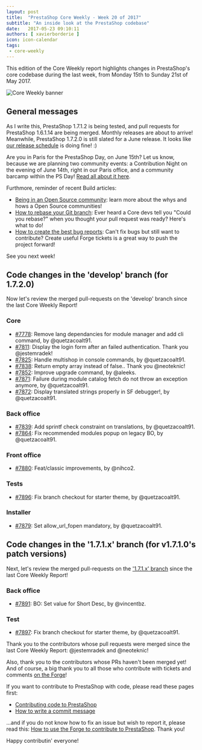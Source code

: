 ```yaml
---
layout: post
title:  "PrestaShop Core Weekly - Week 20 of 2017"
subtitle: "An inside look at the PrestaShop codebase"
date:   2017-05-23 09:10:11
authors: [ xavierborderie ]
icon: icon-calendar
tags:
 - core-weekly
---
```


This edition of the Core Weekly report highlights changes in PrestaShop's core codebase during the last week, from Monday 15th to Sunday 21st of May 2017.

![Core Weekly banner](/assets/images/2017/04/core_weekly_banner.jpg)


## General messages

As I write this, PrestaShop 1.7.1.2 is being tested, and pull requests for PrestaShop 1.6.1.14 are being merged. Monthly releases are about to arrive!<br/>
Meanwhile, PrestaShop 1.7.2.0 is still slated for a June release. It looks like [our release schedule](http://build.prestashop.com/howtos/misc/2017-release-schedule/) is doing fine! :)

Are you in Paris for the PrestaShop Day, on June 15th? Let us know, because we are planning two community events: a Contribution Night on the evening of June 14th, right in our Paris office, and a community barcamp within the PS Day! [Read all about it here](http://build.prestashop.com/news/contributor-night-barcamp-prestashop-day-paris-2017/).

Furthmore, reminder of recent Build articles:

* [Being in an Open Source community](http://build.prestashop.com/news/being-in-an-open-source-community/): learn more about the whys and hows a Open Source communities!
* [How to rebase your Git branch](http://build.prestashop.com/news/rebasing-your-git-branch/): Ever heard a Core devs tell you "Could you rebase?" when you thought your pull request was ready? Here's what to do!
* [How to create the best bug reports](http://build.prestashop.com/news/how-to-create-bug-report/): Can't fix bugs but still want to contribute? Create useful Forge tickets is a great way to push the project forward!

See you next week!


## Code changes in the 'develop' branch (for 1.7.2.0)

Now let's review the merged pull-requests on the 'develop' branch since the last Core Weekly Report!

### Core

* [#7778](https://github.com/PrestaShop/PrestaShop/pull/7778): Remove lang dependancies for module manager and add cli command, by @quetzacoalt91.
* [#7811](https://github.com/PrestaShop/PrestaShop/pull/7811): Display the login form after an failed authentication. Thank you @jestemradek!
* [#7825](https://github.com/PrestaShop/PrestaShop/pull/7825): Handle multishop in console commands, by @quetzacoalt91.
* [#7838](https://github.com/PrestaShop/PrestaShop/pull/7838): Return empty array instead of false.. Thank you @neoteknic!
* [#7852](https://github.com/PrestaShop/PrestaShop/pull/7852): Improve upgrade command, by @aleeks.
* [#7871](https://github.com/PrestaShop/PrestaShop/pull/7871): Failure during module catalog fetch do not throw an exception anymore, by @quetzacoalt91.
* [#7872](https://github.com/PrestaShop/PrestaShop/pull/7872): Display translated strings properly in SF debugger!, by @quetzacoalt91.


### Back office

* [#7839](https://github.com/PrestaShop/PrestaShop/pull/7839): Add sprintf check constraint on translations, by @quetzacoalt91.
* [#7864](https://github.com/PrestaShop/PrestaShop/pull/7864): Fix recommended modules popup on legacy BO, by @quetzacoalt91.


### Front office

* [#7880](https://github.com/PrestaShop/PrestaShop/pull/7880): Feat/classic improvements, by @nihco2.


### Tests

* [#7896](https://github.com/PrestaShop/PrestaShop/pull/7896): Fix branch checkout for starter theme, by @quetzacoalt91.


### Installer

* [#7879](https://github.com/PrestaShop/PrestaShop/pull/7879): Set allow_url_fopen mandatory, by @quetzacoalt91.



## Code changes in the '1.7.1.x' branch (for v1.7.1.0's patch versions) 

Next, let's review the merged pull-requests on the ['1.7.1.x' branch](https://github.com/PrestaShop/PrestaShop/tree/1.7.1.x) since the last Core Weekly Report!


### Back office

* [#7891](https://github.com/PrestaShop/PrestaShop/pull/7891): BO: Set value for Short Desc, by @vincentbz.


### Test

* [#7897](https://github.com/PrestaShop/PrestaShop/pull/7897): Fix branch checkout for starter theme, by @quetzacoalt91.



Thank you to the contributors whose pull requests were merged since the last Core Weekly Report: @jestemradek and @neoteknic!

Also, thank you to the contributors whose PRs haven't been merged yet! And of course, a big thank you to all those who contribute with tickets and comments [on the Forge](http://forge.prestashop.com/)!

If you want to contribute to PrestaShop with code, please read these pages first:

 * [Contributing code to PrestaShop](http://doc.prestashop.com/display/PS16/Contributing+code+to+PrestaShop)
 * [How to write a commit message](http://doc.prestashop.com/display/PS16/How+to+write+a+commit+message)

...and if you do not know how to fix an issue but wish to report it, please read this: [How to use the Forge to contribute to PrestaShop](http://doc.prestashop.com/display/PS16/How+to+use+the+Forge+to+contribute+to+PrestaShop). Thank you!

Happy contributin' everyone!
